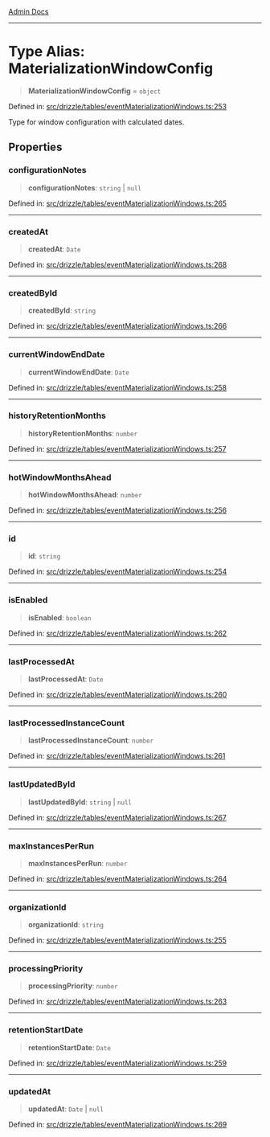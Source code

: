 [Admin Docs](/)

***

# Type Alias: MaterializationWindowConfig

> **MaterializationWindowConfig** = `object`

Defined in: [src/drizzle/tables/eventMaterializationWindows.ts:253](https://github.com/gautam-divyanshu/talawa-api/blob/22f85ff86fcf5f38b53dcdb9fe90ab33ea32d944/src/drizzle/tables/eventMaterializationWindows.ts#L253)

Type for window configuration with calculated dates.

## Properties

### configurationNotes

> **configurationNotes**: `string` \| `null`

Defined in: [src/drizzle/tables/eventMaterializationWindows.ts:265](https://github.com/gautam-divyanshu/talawa-api/blob/22f85ff86fcf5f38b53dcdb9fe90ab33ea32d944/src/drizzle/tables/eventMaterializationWindows.ts#L265)

***

### createdAt

> **createdAt**: `Date`

Defined in: [src/drizzle/tables/eventMaterializationWindows.ts:268](https://github.com/gautam-divyanshu/talawa-api/blob/22f85ff86fcf5f38b53dcdb9fe90ab33ea32d944/src/drizzle/tables/eventMaterializationWindows.ts#L268)

***

### createdById

> **createdById**: `string`

Defined in: [src/drizzle/tables/eventMaterializationWindows.ts:266](https://github.com/gautam-divyanshu/talawa-api/blob/22f85ff86fcf5f38b53dcdb9fe90ab33ea32d944/src/drizzle/tables/eventMaterializationWindows.ts#L266)

***

### currentWindowEndDate

> **currentWindowEndDate**: `Date`

Defined in: [src/drizzle/tables/eventMaterializationWindows.ts:258](https://github.com/gautam-divyanshu/talawa-api/blob/22f85ff86fcf5f38b53dcdb9fe90ab33ea32d944/src/drizzle/tables/eventMaterializationWindows.ts#L258)

***

### historyRetentionMonths

> **historyRetentionMonths**: `number`

Defined in: [src/drizzle/tables/eventMaterializationWindows.ts:257](https://github.com/gautam-divyanshu/talawa-api/blob/22f85ff86fcf5f38b53dcdb9fe90ab33ea32d944/src/drizzle/tables/eventMaterializationWindows.ts#L257)

***

### hotWindowMonthsAhead

> **hotWindowMonthsAhead**: `number`

Defined in: [src/drizzle/tables/eventMaterializationWindows.ts:256](https://github.com/gautam-divyanshu/talawa-api/blob/22f85ff86fcf5f38b53dcdb9fe90ab33ea32d944/src/drizzle/tables/eventMaterializationWindows.ts#L256)

***

### id

> **id**: `string`

Defined in: [src/drizzle/tables/eventMaterializationWindows.ts:254](https://github.com/gautam-divyanshu/talawa-api/blob/22f85ff86fcf5f38b53dcdb9fe90ab33ea32d944/src/drizzle/tables/eventMaterializationWindows.ts#L254)

***

### isEnabled

> **isEnabled**: `boolean`

Defined in: [src/drizzle/tables/eventMaterializationWindows.ts:262](https://github.com/gautam-divyanshu/talawa-api/blob/22f85ff86fcf5f38b53dcdb9fe90ab33ea32d944/src/drizzle/tables/eventMaterializationWindows.ts#L262)

***

### lastProcessedAt

> **lastProcessedAt**: `Date`

Defined in: [src/drizzle/tables/eventMaterializationWindows.ts:260](https://github.com/gautam-divyanshu/talawa-api/blob/22f85ff86fcf5f38b53dcdb9fe90ab33ea32d944/src/drizzle/tables/eventMaterializationWindows.ts#L260)

***

### lastProcessedInstanceCount

> **lastProcessedInstanceCount**: `number`

Defined in: [src/drizzle/tables/eventMaterializationWindows.ts:261](https://github.com/gautam-divyanshu/talawa-api/blob/22f85ff86fcf5f38b53dcdb9fe90ab33ea32d944/src/drizzle/tables/eventMaterializationWindows.ts#L261)

***

### lastUpdatedById

> **lastUpdatedById**: `string` \| `null`

Defined in: [src/drizzle/tables/eventMaterializationWindows.ts:267](https://github.com/gautam-divyanshu/talawa-api/blob/22f85ff86fcf5f38b53dcdb9fe90ab33ea32d944/src/drizzle/tables/eventMaterializationWindows.ts#L267)

***

### maxInstancesPerRun

> **maxInstancesPerRun**: `number`

Defined in: [src/drizzle/tables/eventMaterializationWindows.ts:264](https://github.com/gautam-divyanshu/talawa-api/blob/22f85ff86fcf5f38b53dcdb9fe90ab33ea32d944/src/drizzle/tables/eventMaterializationWindows.ts#L264)

***

### organizationId

> **organizationId**: `string`

Defined in: [src/drizzle/tables/eventMaterializationWindows.ts:255](https://github.com/gautam-divyanshu/talawa-api/blob/22f85ff86fcf5f38b53dcdb9fe90ab33ea32d944/src/drizzle/tables/eventMaterializationWindows.ts#L255)

***

### processingPriority

> **processingPriority**: `number`

Defined in: [src/drizzle/tables/eventMaterializationWindows.ts:263](https://github.com/gautam-divyanshu/talawa-api/blob/22f85ff86fcf5f38b53dcdb9fe90ab33ea32d944/src/drizzle/tables/eventMaterializationWindows.ts#L263)

***

### retentionStartDate

> **retentionStartDate**: `Date`

Defined in: [src/drizzle/tables/eventMaterializationWindows.ts:259](https://github.com/gautam-divyanshu/talawa-api/blob/22f85ff86fcf5f38b53dcdb9fe90ab33ea32d944/src/drizzle/tables/eventMaterializationWindows.ts#L259)

***

### updatedAt

> **updatedAt**: `Date` \| `null`

Defined in: [src/drizzle/tables/eventMaterializationWindows.ts:269](https://github.com/gautam-divyanshu/talawa-api/blob/22f85ff86fcf5f38b53dcdb9fe90ab33ea32d944/src/drizzle/tables/eventMaterializationWindows.ts#L269)
